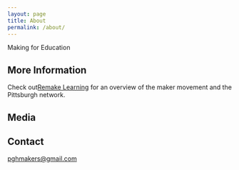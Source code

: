 ```yaml
---
layout: page
title: About
permalink: /about/
---
```

Making for Education

## More Information
Check out[Remake Learning](https://remakelearning.org/maker/) for an overview of the maker movement and the Pittsburgh network.  



## Media

## Contact
[pghmakers@gmail.com](mailto:pghmakers@gmail.com)

